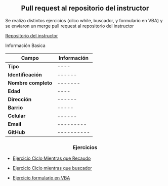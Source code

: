 <h2 align=center>Pull request al repositorio del instructor</h2>

Se realizo distintos ejercicios (cilco while, buscador, y formulario en VBA) y se enviaron un merge pull request al repositorio del instructor

[Repositorio del instructor](https://github.com/hguzman/ADSO2558427)

Información Basica

| Campo | Información |
| --- | --- |
| **Tipo** | ---- |
| **Identificación** | ------ |
| **Nombre completo** | -------|
| **Edad** | ---- |
| **Dirección** | ------ |
| **Barrio** | ----- |
| **Celular** | ------|
| **Email** | --------- |
| **GitHub** | ---------- |

<h3 align=center>Ejercicios</h3>

- [Ejercicio Ciclo Mientras que Recaudo](/trimestre1/ejerciciosVBA/whileRecaudo/README.md)

- [Ejercicio Ciclo mientras que buscador](/trimestre1/ejerciciosVBA/whileBaseDatos/README.md)

- [Ejercicio formulario en VBA](/trimestre1/ejerciciosVBA/Formulario/README.md)

